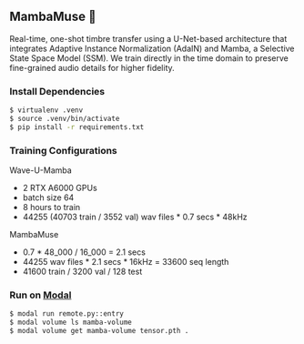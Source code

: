 ## MambaMuse 🐍

Real-time, one-shot timbre transfer using a U-Net-based architecture that integrates Adaptive Instance Normalization (AdaIN) and Mamba, a Selective State Space Model (SSM). We train directly in the time domain to preserve fine-grained audio details for higher fidelity.

### Install Dependencies

```bash
$ virtualenv .venv
$ source .venv/bin/activate
$ pip install -r requirements.txt
```

### Training Configurations

Wave-U-Mamba
- 2 RTX A6000 GPUs
- batch size 64
- 8 hours to train
- 44255 (40703 train / 3552 val) wav files * 0.7 secs * 48kHz

MambaMuse
- 0.7 * 48_000 / 16_000 = 2.1 secs
- 44255 wav files * 2.1 secs * 16kHz = 33600 seq length
- 41600 train / 3200 val / 128 test

### Run on [Modal](https://modal.com/docs)

``` bash
$ modal run remote.py::entry
$ modal volume ls mamba-volume
$ modal volume get mamba-volume tensor.pth .
```